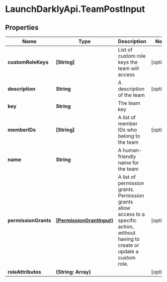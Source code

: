 # LaunchDarklyApi.TeamPostInput

## Properties

Name | Type | Description | Notes
------------ | ------------- | ------------- | -------------
**customRoleKeys** | **[String]** | List of custom role keys the team will access | [optional] 
**description** | **String** | A description of the team | [optional] 
**key** | **String** | The team key | 
**memberIDs** | **[String]** | A list of member IDs who belong to the team | [optional] 
**name** | **String** | A human-friendly name for the team | 
**permissionGrants** | [**[PermissionGrantInput]**](PermissionGrantInput.md) | A list of permission grants. Permission grants allow access to a specific action, without having to create or update a custom role. | [optional] 
**roleAttributes** | **{String: Array}** |  | [optional] 



